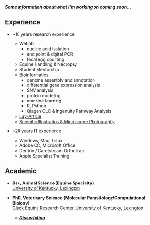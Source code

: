 ***Some information about what I'm working on coming soon...***

## Experience
- ~10 years research experience
  - Wetlab
    - nucleic acid isolation  
    - end point & digital PCR
    - fecal egg counting
  - Equine Handling & Necropsy
  - Student Mentorship
  - Bioinformatics
    - genome assembly and annotation
    - differential gene expression analysis
    - SNV analysis
    - protein modeling
    - machine learning
    - R, Python
    - Qiagen CLC & Ingenuity Pathway Analysis
  - [Lay-Article](https://gluck.ca.uky.edu/sites/gluck.ca.uky.edu/files/EDQ%20Jan..%202024%20%20.pdf)
  - [Scienific Illustration & Microscope Photography](https://onlinelibrary.wiley.com/doi/book/10.1002/9781119382829)
    
- ~20 years IT experience
  - Windows, Mac, Linux
  - Adobe CC, Microsoft Office
  - Dentrix / Caretstream OrthoTrac
  - Apple Specialist Training

## Academic
- **Bsc, Animal Science (Equine Specialty)**\
[University of Kentucky, Lexington](https://www.uky.edu/)

- **PhD, Veterinary Science (Molecular Parasitology/Computational Biology)**\
[Gluck Equine Research Center, University of Kentucky, Lexington](https://gluck.ca.uky.edu/)
  - ***[Dissertation](https://uknowledge.uky.edu/gluck_etds/67/)***
 
